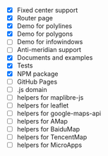 - [x] Fixed center support
- [x] Router page
- [x] Demo for polylines
- [x] Demo for polygons
- [ ] Demo for infowindows
- [ ] Anti-meridian support
- [x] Documents and examples
- [x] Tests
- [x] NPM package
- [ ] GitHub Pages
- [ ] .js domain
- [ ] helpers for maplibre-js
- [ ] helpers for leaflet
- [ ] helpers for google-maps-api
- [ ] helpers for AMap
- [ ] helpers for BaiduMap
- [ ] helpers for TencentMap
- [ ] helpers for MicroApps
